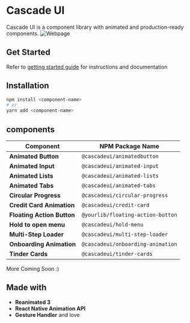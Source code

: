 
# Cascade UI

Cascade UI is a component library with animated and production-ready components.
![Webpage](https://i.ibb.co/W0pmYQY/image-2024-11-18-163732970.png)

## Get Started

Refer to [getting started guide](https://uidocs.pages.dev) for instructions and documentation


## Installation

```bash
npm install <component-name>
# or
yarn add <component-name>
```

## components

| Component               | NPM Package Name      |
|-------------------------|-----------------------|
| **Animated Button**     | `@cascadeui/animatedbutton` |
| **Animated Input**      | `@cascadeui/animated-input`  |
| **Animated Lists**      | `@cascadeui/animated-lists`  |
| **Animated Tabs**       | `@cascadeui/animated-tabs`   |
| **Circular Progress**   | `@cascadeui/circular-progress` |
| **Credit Card Animation** | `@cascadeui/credit-card` |
| **Floating Action Button** | `@yourlib/floating-action-button` |
| **Hold to open menu**   | `@cascadeui/hold-menu` |
| **Multi-Step Loader**   | `@cascadeui/multi-step-loader` |
| **Onboarding Animation** | `@cascadeui/onboarding-animation` |
| **Tinder Cards**        | `@cascadeui/tinder-cards`     |

More Coming Soon :)

## Made with

- **Reanimated 3**
- **React Native Animation API**
- **Gesture Handler**
and love 
